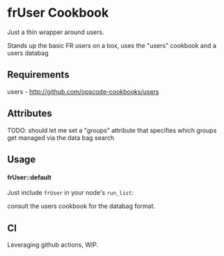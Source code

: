 frUser Cookbook
===============

Just a thin wrapper around users.

Stands up the basic FR users on a box, uses the "users" cookbook and a users databag

Requirements
------------
users - http://github.com/opscode-cookbooks/users

Attributes
----------
TODO: should let me set a "groups" attribute that specifies which groups get managed via the data bag search

Usage
-----
#### frUser::default

Just include `frUser` in your node's `run_list`:

consult the users cookbook for the databag format.

CI
-----
Leveraging github actions, WIP.
